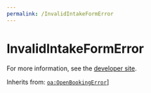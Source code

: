 ```yaml
---
permalink: /InvalidIntakeFormError
---
```


# InvalidIntakeFormError


For more information, see the [developer site](https://developer.openactive.io/data-model/types/invalidintakeformerror).

Inherits from: [`oa:OpenBookingError`](https://openactive.io/OpenBookingError)]
